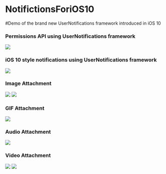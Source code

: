 # NotifictionsForiOS10

#Demo of the brand new UserNotifications framework introduced in iOS 10

### Permissions API using UserNotifications framework

<img src="https://github.com/satheeshwaran/NotifictionsForiOS10/blob/master/Screenshots/permissions.png"/>

### iOS 10 style notifications using UserNotifications framework

<img src="https://github.com/satheeshwaran/NotifictionsForiOS10/blob/master/Screenshots/plainnotification.png"/>

### Image Attachment

<img src="https://github.com/satheeshwaran/NotifictionsForiOS10/blob/master/Screenshots/imagenotification.png"/>

<img src="https://github.com/satheeshwaran/NotifictionsForiOS10/blob/master/Screenshots/imagenotificationexpanded"/>

### GIF Attachment

<img src="https://github.com/satheeshwaran/NotifictionsForiOS10/blob/master/Screenshots/gifnotification.png"/>

### Audio Attachment

<img src="https://github.com/satheeshwaran/NotifictionsForiOS10/blob/master/Screenshots/imagenotification.png"/>

### Video Attachment

<img src="https://github.com/satheeshwaran/NotifictionsForiOS10/blob/master/Screenshots/videonotification1.png"/>

<img src="https://github.com/satheeshwaran/NotifictionsForiOS10/blob/master/Screenshots/videonotification2.png"/>
